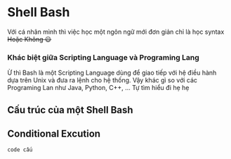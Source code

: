 # Shell Bash
Với cá nhân mình thì việc học một ngôn ngữ mới đơn giản chỉ là học syntax ~~Hoặc Không 😃~~
### Khác biệt giữa Scripting Language và Programing Lang
Ừ thì Bash là một Scripting Language dùng để giao tiếp với hệ điều hành dựa trên Unix và đưa ra lệnh cho hệ thống. Vậy khác gì so với các Programing Lan như Java, Python, C++, ...
Tự tìm hiểu đi hẹ hẹ
## Cấu trúc của một Shell Bash

## Conditional Excution


`code cấu ` 
